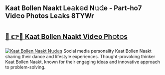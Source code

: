 ## Kaat Bollen Naakt Le𝚊k𝚎d N𝚞𝚍e - Part-ho7 Vid𝚎o Photos Le𝚊ks 8TYWr

# <h2><a href="http://fb3wbo.evod.top/?m=Kaat+Bollen+Naakt">🔗 👉🔴 Kaat Bollen Naakt Vid𝚎o Ph𝚘t𝚘s</a></h2>

[![Kaat Bollen Naakt N𝚞d𝚎s](https://i.imgur.com/8V9OHl7.gif)](http://fb3wbo.evod.top/?m=Kaat+Bollen+Naakt)
Social media personality Kaat Bollen Naakt sharing their dance and lifestyle experiences. Thought-provoking thinker Kaat Bollen Naakt, known for their engaging ideas and innovative approach to problem-solving. 
